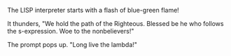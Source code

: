 The LISP interpreter starts with a flash of blue-green flame!

It thunders, "We hold the path of the Righteous. Blessed be he who follows the s-expression.  Woe to the nonbelievers!"

The prompt pops up.
"Long live the lambda!"




